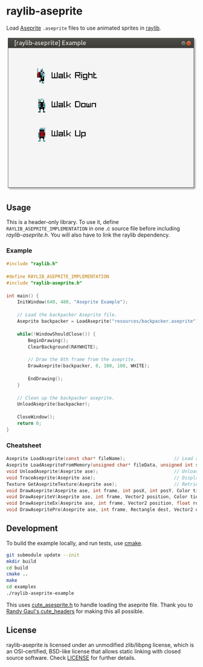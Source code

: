 # raylib-aseprite

Load [Aseprite](https://aseprite.org) `.aseprite` files to use animated sprites in [raylib](https://raylib.com).

![example/raylib-aseprite-example.png](example/raylib-aseprite-example.png)

## Usage

This is a header-only library. To use it, define `RAYLIB_ASEPRITE_IMPLEMENTATION` in one .c source file before including *raylib-aseprite.h*. You will also have to link the raylib dependency.

### Example

``` c
#include "raylib.h"

#define RAYLIB_ASEPRITE_IMPLEMENTATION
#include "raylib-aseprite.h"

int main() {
    InitWindow(640, 480, "Aseprite Example");

    // Load the backpacker Aseprite file.
    Aseprite backpacker = LoadAseprite("resources/backpacker.aseprite");

    while(!WindowShouldClose()) {
        BeginDrawing();
        ClearBackground(RAYWHITE);

        // Draw the 0th frame from the aseprite.
        DrawAseprite(backpacker, 0, 100, 100, WHITE);

        EndDrawing();
    }

    // Clean up the backpacker aseprite.
    UnloadAseprite(backpacker);

    CloseWindow();
    return 0;
}
```

### Cheatsheet

``` c
Aseprite LoadAseprite(const char* fileName);                  // Load an .aseprite file.
Aseprite LoadAsepriteFromMemory(unsigned char* fileData, unsigned int size);  // Load an aseprite file from memory.
void UnloadAseprite(Aseprite ase);                            // Unloads the aseprite file.
void TraceAseprite(Aseprite ase);                             // Display all information associated with the aseprite.
Texture GetAsepriteTexture(Aseprite ase);                     // Retrieve the raylib texture associated with the aseprite.
void DrawAseprite(Aseprite ase, int frame, int posX, int posY, Color tint);
void DrawAsepriteV(Aseprite ase, int frame, Vector2 position, Color tint);
void DrawAsepriteEx(Aseprite ase, int frame, Vector2 position, float rotation, float scale, Color tint);
void DrawAsepritePro(Aseprite ase, int frame, Rectangle dest, Vector2 origin, float rotation, Color tint);
```

## Development

To build the example locally, and run tests, use [cmake](https://cmake.org/).

``` bash
git submodule update --init
mkdir build
cd build
cmake ..
make
cd examples
./raylib-aseprite-example
```

This uses [cute_asesprite.h](https://github.com/RandyGaul/cute_headers/blob/master/cute_aseprite.h) to handle loading the aseprite file. Thank you to [Randy Gaul's cute_headers](https://github.com/RandyGaul/cute_headers) for making this all possible.

## License

raylib-aseprite is licensed under an unmodified zlib/libpng license, which is an OSI-certified, BSD-like license that allows static linking with closed source software. Check [LICENSE](LICENSE) for further details.
